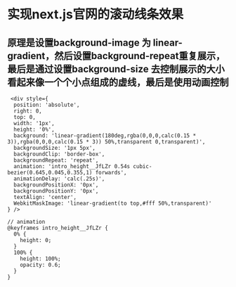 # 实现next.js官网的滚动线条效果

## 原理是设置background-image 为 linear-gradient，然后设置background-repeat重复展示，最后是通过设置background-size 去控制展示的大小 看起来像一个个小点组成的虚线，最后是使用动画控制
```
 <div style={
  position: 'absolute',
  right: 0,
  top: 0,
  width: '1px',
  height: '0%',
  background: 'linear-gradient(180deg,rgba(0,0,0,calc(0.15 * 3)),rgba(0,0,0,calc(0.15 * 3)) 50%,transparent 0,transparent)',
  backgroundSize: '1px 5px',
  backgroundClip: 'border-box',
  backgroundRepeat: 'repeat',
  animation: 'intro_height__JfLZr 0.54s cubic-bezier(0.645,0.045,0.355,1) forwards',
  animationDelay: 'calc(.25s)',
  backgroundPositionX: '0px',
  backgroundPositionY: '0px',
  textAlign: 'center',
  WebkitMaskImage: 'linear-gradient(to top,#fff 50%,transparent)'
} />

// animation
@keyframes intro_height__JfLZr {
  0% {
    height: 0;
  }
  100% {
    height: 100%;
    opacity: 0.6;
  }
}
```
